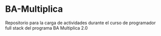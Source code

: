 # BA-Multiplica
Repositorio para la carga de actividades durante el curso de programador full stack del programa BA Multiplica 2.0
